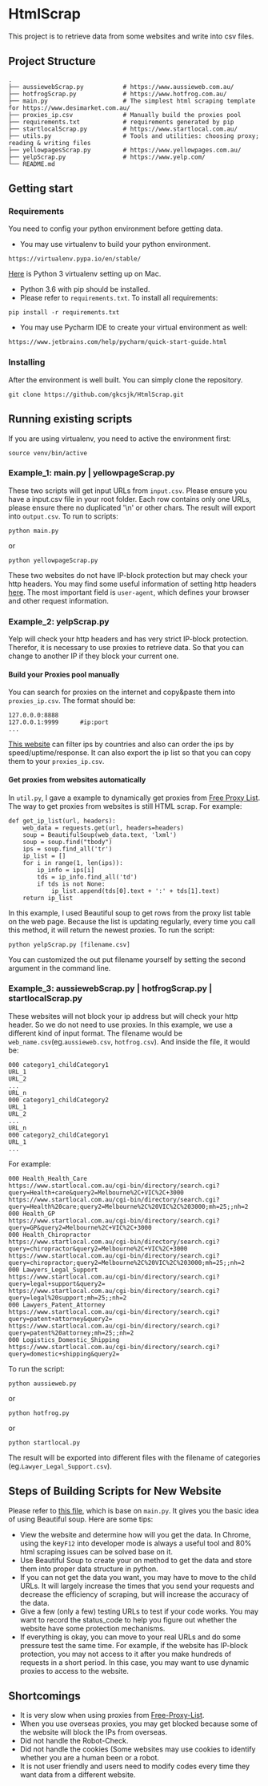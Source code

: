 # HtmlScrap
This project is to retrieve data from some websites and write into csv files.
## Project Structure
    .
    ├── aussiewebScrap.py           # https://www.aussieweb.com.au/
    ├── hotfrogScrap.py             # https://www.hotfrog.com.au/
    ├── main.py                     # The simplest html scraping template for https://www.desimarket.com.au/
    ├── proxies_ip.csv              # Manually build the proxies pool
    ├── requirements.txt            # requirements generated by pip
    ├── startlocalScrap.py          # https://www.startlocal.com.au/
    ├── utils.py                    # Tools and utilities: choosing proxy; reading & writing files 
    ├── yellowpagesScrap.py         # https://www.yellowpages.com.au/
    ├── yelpScrap.py                # https://www.yelp.com/
    └── README.md
## Getting start
### Requirements
You need to config your python environment before getting data.
* You may use virtualenv to build your python environment. 
```
https://virtualenv.pypa.io/en/stable/
```
[Here](https://gist.github.com/pandafulmanda/730a9355e088a9970b18275cb9eadef3) is Python 3 virtualenv setting up on Mac.
* Python 3.6 with pip should be installed. 
* Please refer to ```requirements.txt```. To install all requirements:
```
pip install -r requirements.txt
```
* You may use Pycharm IDE to create your virtual environment as well:
```
https://www.jetbrains.com/help/pycharm/quick-start-guide.html
```
### Installing 
After the environment is well built. You can simply clone the repository.
```
git clone https://github.com/gkcsjk/HtmlScrap.git
```
## Running existing scripts
If you are using virtualenv, you need to active the environment first:
```
source venv/bin/active
```
### Example_1: main.py | yellowpageScrap.py
These two scripts will get input URLs from ```input.csv```. Please ensure you have a input.csv file in your root folder.
Each row contains only one URLs, please ensure there no duplicated '\n' or other chars. 
The result will export into ```output.csv```.
To run to scripts:
```
python main.py
```
or
```
python yellowpageScrap.py
```
These two websites do not have IP-block protection but may check your http headers. 
You may find some useful information of setting http headers [here](https://www.tutorialspoint.com/http/http_header_fields.htm).
The most important field is ```user-agent```, which defines your browser and other request information.
### Example_2: yelpScrap.py
Yelp will check your http headers and has very strict IP-block protection. Therefor, it is necessary to use proxies to retrieve data.
So that you can change to another IP if they block your current one.
#### Build your Proxies pool manually 
You can search for proxies on the internet and copy&paste them into ```proxies_ip.csv```. The format should be:
```
127.0.0.0:8888
127.0.0.1:9999      #ip:port
...
```
[This website](http://free-proxy.cz/en/) can filter ips by countries and also can order the ips by speed/uptime/response. It can also export the ip list so that you can copy them to your ```proxies_ip.csv```.
#### Get proxies from websites automatically
In ```util.py```, I gave a example to dynamically get proxies from [Free Proxy List](https://free-proxy-list.net/).
The way to get proxies from websites is still HTML scrap. For example:
```
def get_ip_list(url, headers):
    web_data = requests.get(url, headers=headers)
    soup = BeautifulSoup(web_data.text, 'lxml')
    soup = soup.find("tbody")
    ips = soup.find_all('tr')
    ip_list = []
    for i in range(1, len(ips)):
        ip_info = ips[i]
        tds = ip_info.find_all('td')
        if tds is not None:
            ip_list.append(tds[0].text + ':' + tds[1].text)
    return ip_list
```
In this example, I used Beautiful soup to get rows from the proxy list table on the web page. 
Because the list is updating regularly, every time you call this method, it will return the newest proxies. 
To run the script:
```
python yelpScrap.py [filename.csv]
```
You can customized the out put filename yourself by setting the second argument in the command line.
### Example_3: aussiewebScrap.py | hotfrogScrap.py | startlocalScrap.py
These websites will not block your ip address but will check your http header. So we do not need to use proxies.
In this example, we use a different kind of input format. The filename would be ```web_name.csv```(eg.```aussieweb.csv```, ```hotfrog.csv```).
And inside the file, it would be:
```
000 category1_childCategory1
URL_1
URL_2
...
URL_n
000 category1_childCategory2
URL_1
URL_2
...
URL_n
000 category2_childCategory1
URL_1
...
```
For example:
```
000 Health_Health_Care
https://www.startlocal.com.au/cgi-bin/directory/search.cgi?query=Health+care&query2=Melbourne%2C+VIC%2C+3000
https://www.startlocal.com.au/cgi-bin/directory/search.cgi?query=Health%20care;query2=Melbourne%2C%20VIC%2C%203000;mh=25;;nh=2
000 Health_GP
https://www.startlocal.com.au/cgi-bin/directory/search.cgi?query=GP&query2=Melbourne%2C+VIC%2C+3000
000 Health_Chiropractor
https://www.startlocal.com.au/cgi-bin/directory/search.cgi?query=chiropractor&query2=Melbourne%2C+VIC%2C+3000
https://www.startlocal.com.au/cgi-bin/directory/search.cgi?query=chiropractor;query2=Melbourne%2C%20VIC%2C%203000;mh=25;;nh=2
000 Lawyers_Legal_Support
https://www.startlocal.com.au/cgi-bin/directory/search.cgi?query=legal+support&query2=
https://www.startlocal.com.au/cgi-bin/directory/search.cgi?query=legal%20support;mh=25;;nh=2
000 Lawyers_Patent_Attorney
https://www.startlocal.com.au/cgi-bin/directory/search.cgi?query=patent+attorney&query2=
https://www.startlocal.com.au/cgi-bin/directory/search.cgi?query=patent%20attorney;mh=25;;nh=2
000 Logistics_Domestic_Shipping
https://www.startlocal.com.au/cgi-bin/directory/search.cgi?query=domestic+shipping&query2=
```
To run the script:
```
python aussieweb.py
```
or
```
python hotfrog.py
```
or 
```
python startlocal.py
```
The result will be exported into different files with the filename of categories (eg.```Lawyer_Legal_Support.csv```).
## Steps of Building Scripts for New Website
Please refer to [this file](https://github.com/gkcsjk/HtmlScrap/blob/master/User%20guide%20of%20HTML%20Scraper.pdf), which is base on ```main.py```. It gives you the basic idea of using Beautiful soup.
Here are some tips:
* View the website and determine how will you get the data. In Chrome, using the key```F12``` into developer mode is always a useful tool and 80% html scraping issues can be solved base on it.
* Use Beautiful Soup to create your on method to get the data and store them into proper data structure in python.
* If you can not get the data you want, you may have to move to the child URLs. It will largely increase the times that you send your requests and decrease the efficiency of scraping, but will increase the accuracy of the data.
* Give a few (only a few) testing URLs to test if your code works. You may want to record the status_code to help you figure out whether the website have some protection mechanisms. 
* If everything is okay, you can move to your real URLs and do some pressure test the same time. For example, if the website has IP-block protection, you may not access to it after you
make hundreds of requests in a short period. In this case, you may want to use dynamic proxies to access to the website.
## Shortcomings
* It is very slow when using proxies from [Free-Proxy-List](https://free-proxy-list.net/).
* When you use overseas proxies, you may get blocked because some of the website will block the IPs from overseas. 
* Did not handle the Robot-Check.
* Did not handle the cookies (Some websites may use cookies to identify whether you are a human been or a robot.
* It is not user friendly and users need to modify codes every time they want data from a different website.






